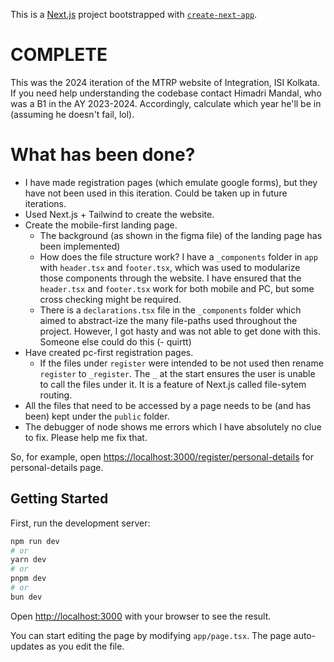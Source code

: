 This is a [Next.js](https://nextjs.org/) project bootstrapped with [`create-next-app`](https://github.com/vercel/next.js/tree/canary/packages/create-next-app).


# COMPLETE
This was the 2024 iteration of the MTRP website of Integration, ISI Kolkata. If you need help understanding the codebase contact Himadri Mandal, who was a B1 in the AY 2023-2024. Accordingly, calculate which year he'll be in (assuming he doesn't fail, lol).

# What has been done?
- I have made registration pages (which emulate google forms), but they have not been used in this iteration. Could be taken up in future iterations.
- Used Next.js + Tailwind to create the website. 
- Create the mobile-first landing page.
    - The background (as shown in the figma file) of the landing page has been implemented)
    - How does the file structure work? I have a `_components` folder in `app` with `header.tsx` and `footer.tsx`, which was used to modularize those components through the website. I have ensured that the `header.tsx` and `footer.tsx` work for both mobile and PC, but some cross checking might be required. 
    - There is a `declarations.tsx` file in the `_components` folder which aimed to abstract-ize the many file-paths used throughout the project. However, I got hasty and was not able to get done with this. Someone else could do this (-  quirtt) 
- Have created pc-first registration pages.
    - If the files under `register` were intended to be not used then rename `register` to `_register`. The `_` at the start ensures the user is unable to call the files under it. It is a feature of Next.js called file-sytem routing. 
- All the files that need to be accessed by a page needs to be (and has been) kept under the `public` folder. 
- The debugger of node shows me errors which I have absolutely no clue to fix. Please help me fix that. 

So, for example, open [https://localhost:3000/register/personal-details](https://localhost:3000/register/personal-details) for personal-details page.


## Getting Started

First, run the development server:

```bash
npm run dev
# or
yarn dev
# or
pnpm dev
# or
bun dev
```

Open [http://localhost:3000](http://localhost:3000) with your browser to see the result.

You can start editing the page by modifying `app/page.tsx`. The page auto-updates as you edit the file.
